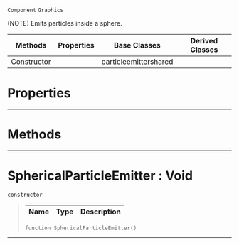  `Component` `Graphics`



(NOTE) Emits particles inside a sphere.

|Methods|Properties|Base Classes|Derived Classes|
|---|---|---|---|
|[ Constructor](sphericalparticleemitter.md#sphericalparticleemitter)| |[particleemittershared](particleemittershared.md)| |


 #  Properties


---  
 #  Methods


---  
 #  SphericalParticleEmitter : Void

 `constructor`

> 
> |Name|Type|Description|
> |---|---|---|
> ```TS:Nada
> function SphericalParticleEmitter()
> ``` 


---  
 

 